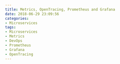 ```yaml
---
title: Metrics, OpenTracing, Prometheus and Grafana
date: 2018-06-29 23:09:56
categories:
- Microservices
tags:
- Microservices
- Metrics
- DevOps
- Prometheus
- Grafana
- OpenTracing
---
```


